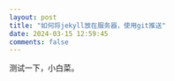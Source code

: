 ```yaml
---
layout: post
title: "如何将jekyll放在服务器，使用git推送"
date: 2024-03-15 12:59:45
comments: false
---
```


测试一下，小白菜。